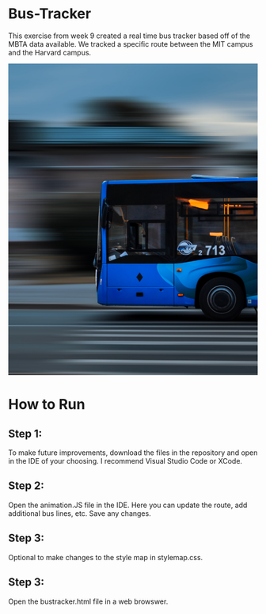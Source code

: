 # Bus-Tracker

This exercise from week 9 created a real time bus tracker based off of the MBTA data available. We tracked a specific route between the MIT campus and the Harvard campus. 

<img src="unsplashbus2.jpg">

# How to Run

## Step 1:
To make future improvements, download the files in the repository and open in the IDE of your choosing. I recommend Visual Studio Code or XCode.

## Step 2: 
Open the animation.JS file in the IDE. Here you can update the route, add additional bus lines, etc. Save any changes. 

## Step 3:
Optional to make changes to the style map in stylemap.css.

## Step 3: 
Open the bustracker.html file in a web browswer. 
